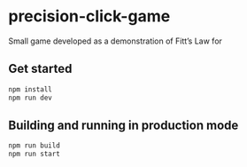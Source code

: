 # precision-click-game

Small game developed as a demonstration of Fitt’s Law for 

## Get started

```sh
npm install
npm run dev
```

## Building and running in production mode

```sh
npm run build
npm run start
```
